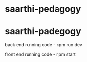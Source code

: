 # saarthi-pedagogy
# saarthi-padegogy

back end running code - npm run dev

front end running code - npm start
